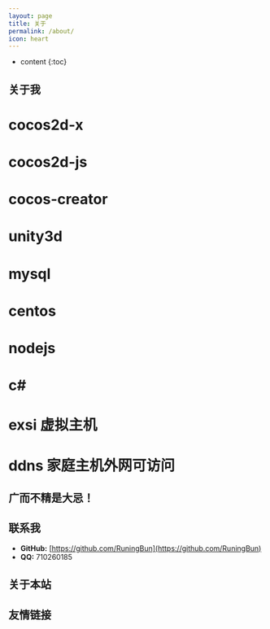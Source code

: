 ```yaml
---
layout: page
title: 关于
permalink: /about/
icon: heart
---
```


* content
{:toc}

## 关于我
# cocos2d-x
# cocos2d-js
# cocos-creator
# unity3d
# mysql
# centos
# nodejs
# c#
# exsi 虚拟主机
# ddns 家庭主机外网可访问

## 广而不精是大忌！ 

## 联系我

* **GitHub:**   [https://github.com/RuningBun](https://github.com/RuningBun)
* **QQ:**  710260185

## 关于本站

## 友情链接


